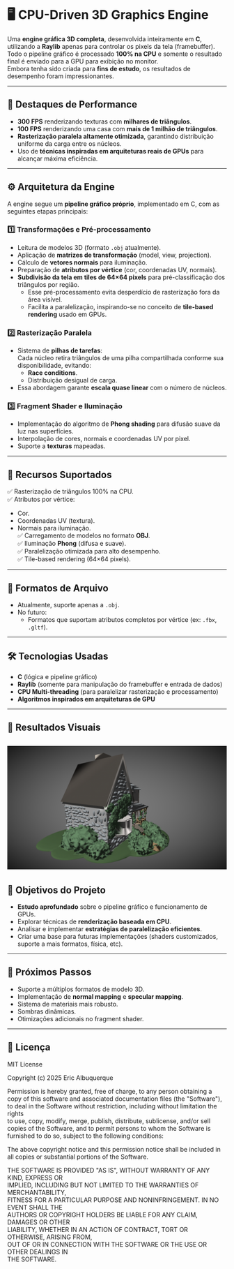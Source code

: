 # 🖥️ CPU-Driven 3D Graphics Engine

Uma **engine gráfica 3D completa**, desenvolvida inteiramente em **C**, utilizando a **Raylib** apenas para controlar os pixels da tela (framebuffer).  
Todo o pipeline gráfico é processado **100% na CPU** e somente o resultado final é enviado para a GPU para exibição no monitor.  
Embora tenha sido criada para **fins de estudo**, os resultados de desempenho foram impressionantes.

---

## 🚀 Destaques de Performance

- **300 FPS** renderizando texturas com **milhares de triângulos**.
- **100 FPS** renderizando uma casa com **mais de 1 milhão de triângulos**.
- **Rasterização paralela altamente otimizada**, garantindo distribuição uniforme da carga entre os núcleos.
- Uso de **técnicas inspiradas em arquiteturas reais de GPUs** para alcançar máxima eficiência.

---

## ⚙️ Arquitetura da Engine

A engine segue um **pipeline gráfico próprio**, implementado em C, com as seguintes etapas principais:

### 1️⃣ Transformações e Pré-processamento
- Leitura de modelos 3D (formato `.obj` atualmente).
- Aplicação de **matrizes de transformação** (model, view, projection).
- Cálculo de **vetores normais** para iluminação.
- Preparação de **atributos por vértice** (cor, coordenadas UV, normais).
- **Subdivisão da tela em tiles de 64×64 pixels** para pré-classificação dos triângulos por região.
    - Esse pré-processamento evita desperdício de rasterização fora da área visível.
    - Facilita a paralelização, inspirando-se no conceito de **tile-based rendering** usado em GPUs.

### 2️⃣ Rasterização Paralela
- Sistema de **pilhas de tarefas**:  
  Cada núcleo retira triângulos de uma pilha compartilhada conforme sua disponibilidade, evitando:
  - **Race conditions**.
  - Distribuição desigual de carga.
- Essa abordagem garante **escala quase linear** com o número de núcleos.

### 3️⃣ Fragment Shader e Iluminação
- Implementação do algoritmo de **Phong shading** para difusão suave da luz nas superfícies.
- Interpolação de cores, normais e coordenadas UV por pixel.
- Suporte a **texturas** mapeadas.

---

## 🎯 Recursos Suportados

✅ Rasterização de triângulos 100% na CPU.  
✅ Atributos por vértice:
- Cor.
- Coordenadas UV (textura).
- Normais para iluminação.  
✅ Carregamento de modelos no formato **OBJ**.  
✅ Iluminação **Phong** (difusa e suave).  
✅ Paralelização otimizada para alto desempenho.  
✅ Tile-based rendering (64×64 pixels).  

---

## 📂 Formatos de Arquivo
- Atualmente, suporte apenas a `.obj`.  
- No futuro:  
  - Formatos que suportam atributos completos por vértice (ex: `.fbx`, `.gltf`).

---

## 🛠️ Tecnologias Usadas
- **C** (lógica e pipeline gráfico)
- **Raylib** (somente para manipulação do framebuffer e entrada de dados)
- **CPU Multi-threading** (para paralelizar rasterização e processamento)
- **Algoritmos inspirados em arquiteturas de GPU**

---

## 📸 Resultados Visuais
![Modelo 3D de uma casa do tinkerCad renderizado](images/casa.png)
---

## 📜 Objetivos do Projeto
- **Estudo aprofundado** sobre o pipeline gráfico e funcionamento de GPUs.
- Explorar técnicas de **renderização baseada em CPU**.
- Analisar e implementar **estratégias de paralelização eficientes**.
- Criar uma base para futuras implementações (shaders customizados, suporte a mais formatos, física, etc).

---

## 📅 Próximos Passos
- Suporte a múltiplos formatos de modelo 3D.
- Implementação de **normal mapping** e **specular mapping**.
- Sistema de materiais mais robusto.
- Sombras dinâmicas.
- Otimizações adicionais no fragment shader.

---

## 📄 Licença

MIT License

Copyright (c) 2025 Eric Albuquerque

Permission is hereby granted, free of charge, to any person obtaining a copy
of this software and associated documentation files (the "Software"), to deal
in the Software without restriction, including without limitation the rights  
to use, copy, modify, merge, publish, distribute, sublicense, and/or sell  
copies of the Software, and to permit persons to whom the Software is  
furnished to do so, subject to the following conditions:

The above copyright notice and this permission notice shall be included in  
all copies or substantial portions of the Software.

THE SOFTWARE IS PROVIDED "AS IS", WITHOUT WARRANTY OF ANY KIND, EXPRESS OR  
IMPLIED, INCLUDING BUT NOT LIMITED TO THE WARRANTIES OF MERCHANTABILITY,  
FITNESS FOR A PARTICULAR PURPOSE AND NONINFRINGEMENT. IN NO EVENT SHALL THE  
AUTHORS OR COPYRIGHT HOLDERS BE LIABLE FOR ANY CLAIM, DAMAGES OR OTHER  
LIABILITY, WHETHER IN AN ACTION OF CONTRACT, TORT OR OTHERWISE, ARISING FROM,  
OUT OF OR IN CONNECTION WITH THE SOFTWARE OR THE USE OR OTHER DEALINGS IN  
THE SOFTWARE.
